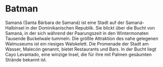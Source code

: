 # Batman

Samaná (Santa Bárbara de Samaná) ist eine Stadt auf der Samaná-Halbinsel in der Dominikanischen Republik. Sie blickt über die Bucht von Samaná, in der sich während der Paarungszeit in den Wintermonaten Tausende Buckelwale tummeln. Die größte Attraktion des nahe gelegenen Walmuseums ist ein riesiges Walskelett. Die Promenade der Stadt am Wasser, Malecón genannt, bietet Restaurants und Bars. In der Bucht liegt Cayo Levantado, eine winzige Insel, die für ihre mit Palmen gesäumten Strände bekannt ist.
